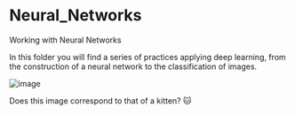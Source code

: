 # Neural_Networks
Working with Neural Networks

In this folder you will find a series of practices applying deep learning, from the construction of a neural network to the classification of images.

![image](https://user-images.githubusercontent.com/89918661/189122022-308ab66a-d65f-46da-89d0-9dcdbef42771.png)

Does this image correspond to that of a kitten?  🐱 
